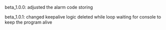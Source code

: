 beta_1.0.0:
  adjusted the alarm code storing 
  
beta_1.0.1:
  changed keepalive logic
  deleted while loop waiting for console to keep the program alive
